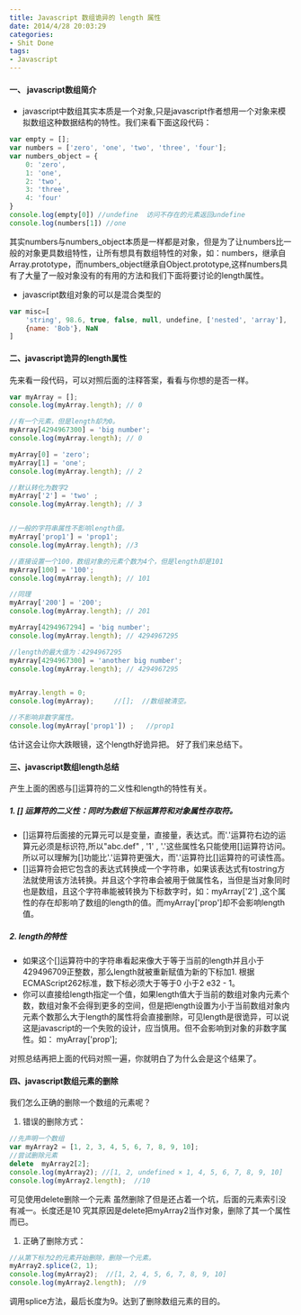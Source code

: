 ```yaml
---
title: Javascript 数组诡异的 length 属性
date: 2014/4/28 20:03:29
categories:
- Shit Done
tags:
- Javascript
---
```


#### 一、 javascript数组简介
-   javascript中数组其实本质是一个对象,只是javascript作者想用一个对象来模拟数组这种数据结构的特性。我们来看下面这段代码：

``` javascript
var empty = [];
var numbers = ['zero', 'one', 'two', 'three', 'four'];
var numbers_object = {
    0: 'zero',
    1: 'one',
    2: 'two',
    3: 'three',
    4: 'four'
}
console.log(empty[0]) //undefine  访问不存在的元素返回undefine
console.log(numbers[1]) //one
```

其实numbers与numbers_object本质是一样都是对象，但是为了让numbers比一般的对象更具数组特性，让所有想具有数组特性的对象，如：numbers，继承自Array.prototype，而numbers_object继承自Object.prototype,这样numbers具有了大量了一般对象没有的有用的方法和我们下面将要讨论的length属性。

<!--more-->
-  javascript数组对象的可以是混合类型的

``` javascript
var misc=[
    'string', 98.6, true, false, null, undefine, ['nested', 'array'],
    {name: 'Bob'}, NaN
]
```
#### 二、javascript诡异的length属性

先来看一段代码，可以对照后面的注释答案，看看与你想的是否一样。

``` javascript
var myArray = [];
console.log(myArray.length); // 0

//有一个元素，但是length却为0。
myArray[4294967300] = 'big number';
console.log(myArray.length); // 0 

myArray[0] = 'zero';
myArray[1] = 'one';
console.log(myArray.length); // 2

//默认转化为数字2
myArray['2'] = 'two' ;
console.log(myArray.length); // 3


//一般的字符串属性不影响length值。
myArray['prop1'] = 'prop1';
console.log(myArray.length); //3

//直接设置一个100，数组对象的元素个数为4个，但是length却是101
myArray[100] = '100';
console.log(myArray.length); // 101

//同理
myArray['200'] = '200';
console.log(myArray.length); // 201

myArray[4294967294] = 'big number';
console.log(myArray.length); // 4294967295

//length的最大值为：4294967295
myArray[4294967300] = 'another big number';
console.log(myArray.length); // 4294967295


myArray.length = 0;
console.log(myArray);     //[];  //数组被清空。

//不影响非数字属性。
console.log(myArray['prop1']) ;   //prop1
```

估计这会让你大跌眼镜，这个length好诡异把。
好了我们来总结下。
#### 三、javascript数组length总结

产生上面的困惑与[]运算符的二义性和length的特性有关。
##### 1. [] 运算符的二义性：同时为数组下标运算符和对象属性存取符。
-  []运算符后面接的元算元可以是变量，直接量，表达式。而'.'运算符右边的运算元必须是标识符,所以"abc.def" , '1' , '.'这些属性名只能使用[]运算符访问。所以可以理解为[]功能比'.'运算符更强大，而'.'运算符比[]运算符的可读性高。
-  []运算符会把它包含的表达式转换成一个字符串，如果该表达式有tostring方法就使用该方法转换。并且这个字符串会被用于做属性名，当但是当对象同时也是数组，且这个字符串能被转换为下标数字时，如：myArray['2'] ,这个属性的存在却影响了数组的length的值。而myArray['prop']却不会影响length值。
##### 2. length的特性
-   如果这个[]运算符中的字符串看起来像大于等于当前的length并且小于429496709正整数，那么length就被重新赋值为新的下标加1. 根据ECMAScript262标准，数下标必须大于等于0 小于2 e32 - 1。
-   你可以直接给length指定一个值，如果length值大于当前的数组对象内元素个数，数组对象不会得到更多的空间，但是把length设置为小于当前数组对象内元素个数那么大于length的属性将会直接删除，可见length是很诡异，可以说这是javascript的一个失败的设计，应当慎用。但不会影响到对象的非数字属性。如： myArray['prop'];

对照总结再把上面的代码对照一遍，你就明白了为什么会是这个结果了。
#### 四、javascript数组元素的删除

我们怎么正确的删除一个数组的元素呢？
1. 错误的删除方式：

``` javascript
//先声明一个数组
var myArray2 = [1, 2, 3, 4, 5, 6, 7, 8, 9, 10];
//尝试删除元素
delete  myArray2[2]; 
console.log(myArray2); //[1, 2, undefined × 1, 4, 5, 6, 7, 8, 9, 10] 
console.log(myArray2.length);  //10
```

可见使用delete删除一个元素 虽然删除了但是还占着一个坑，后面的元素索引没有减一。长度还是10
究其原因是delete把myArray2当作对象，删除了其一个属性而已。
1. 正确了删除方式：

``` javascript
//从第下标为2的元素开始删除，删除一个元素。
myArray2.splice(2, 1);  
console.log(myArray2);  //[1, 2, 4, 5, 6, 7, 8, 9, 10]
console.log(myArray2.length);  //9  
```

调用splice方法，最后长度为9。达到了删除数组元素的目的。
